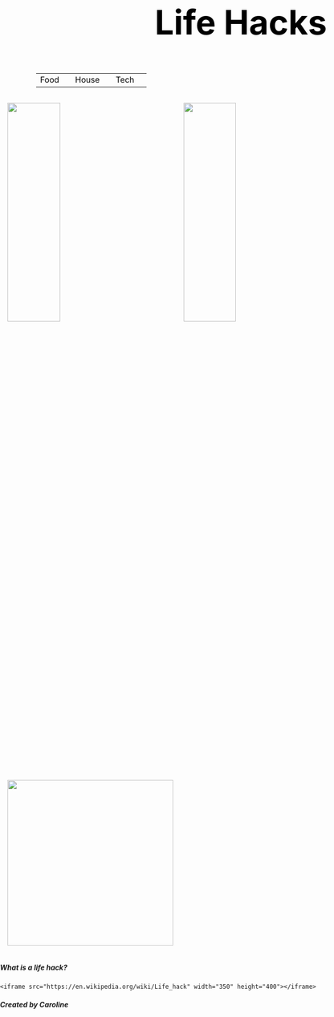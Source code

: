 <iDOChtml>
  <header>
    <h1>Life Hacks</h1>
   
</header>
<nav>
  <style>
    body {
  display: inline;
}
   
    body {
  background:yellow;
	font-family:Tahoma;
}
header {
  width: 85%;
  margin: 0 7.5%;
}
nav {
  color: black;
  text-align: center;
  width: 85%;
  margin: 0 7.5%;
  
  
}
article {
	background-color: white;
  width: 85%;
  margin: 0 7.5%;
  padding-left: 2%;
  padding-right: 2%;
}
div {
  width: 65%;
  margin-right: 10%;
  height: 100%;
  float: left;
}
footer {
	color: #99fa99;
	font-size: 26px;
  width: 85%;
  margin: 0 7.5%;
}
h1 {
  text-align:center;
	color: black;
	font-size:7vw;
}
h2 {
  font-family:Cambria;
	text-align:center;
	color:black ;
	font-size:7vw;
}
h3 {
  font-size: 7vw;
	color:black;
	text-align: center;
	font-family: Cambria;
  padding-bottom: 30px;
  margin-bottom: 30px;
  border-bottom: 8px solid #d3a3ff;
}
h4 {
  font-size:7vw
    ;
	color:black;
	text-align: center;
	font-family: Cambria;
  margin-top: 0px
}
img {padding: 15px;}
.copyright {
  color: #b6d8cf;
  font-size: 12px;
}
a:link{
  color:black;
  text-decoration:none;
  background-color:transparent;
}
a:visited{
  color:pink
    text-decoration:none;
  Background-color:transparent;
}
a:hover{
  color:blue;
  text-decoration:underline;    
}
  </style>
  <table> <table width=100% cellpadding="20%">
    <td>
<a href="https://thatsocaroline.github.io/food-hacks.github.io/">Food</a></td> <td></td> <td>
    <a href="https://thatsocaroline.github.io/house-hacks.github.io/">House</a></td> <td></td> <td><a href="https://thatsocaroline.github.io/technologyhacks/">Tech</a></td>
    <td></td>
  </table>
</nav>
    <img src="https://img.youtube.com/vi/UvEExGP9uig/hqdefault.jpg" width="33%" height="33%">
  <img src="https://i.ytimg.com/vi/uxFKP0OH4Co/hqdefault.jpg" width="33%" height="33%">
  <img src="https://i.ytimg.com/vi/cKQQLYc0UqY/maxresdefault.jpg" width="330" height="330">
  
  <h5>What is a life hack?</h5>
  
    <iframe src="https://en.wikipedia.org/wiki/Life_hack" width="350" height="400"></iframe>


  <h5>Created by Caroline</h5>
    </div>

</html>
